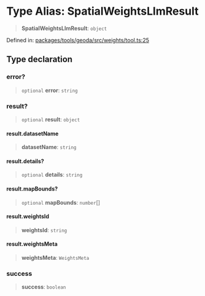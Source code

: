 # Type Alias: SpatialWeightsLlmResult

> **SpatialWeightsLlmResult**: `object`

Defined in: [packages/tools/geoda/src/weights/tool.ts:25](https://github.com/GeoDaCenter/openassistant/blob/0f7bf760e453a1735df9463dc799b04ee2f630fd/packages/tools/geoda/src/weights/tool.ts#L25)

## Type declaration

### error?

> `optional` **error**: `string`

### result?

> `optional` **result**: `object`

#### result.datasetName

> **datasetName**: `string`

#### result.details?

> `optional` **details**: `string`

#### result.mapBounds?

> `optional` **mapBounds**: `number`[]

#### result.weightsId

> **weightsId**: `string`

#### result.weightsMeta

> **weightsMeta**: `WeightsMeta`

### success

> **success**: `boolean`
